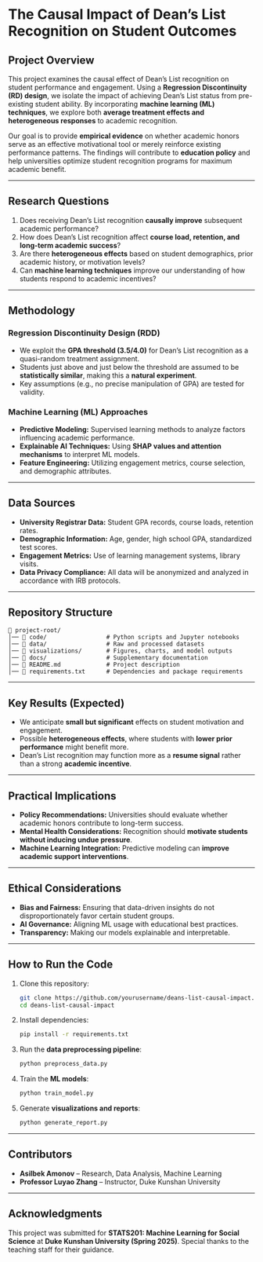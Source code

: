 # **The Causal Impact of Dean’s List Recognition on Student Outcomes**

## **Project Overview**
This project examines the causal effect of Dean’s List recognition on student performance and engagement. Using a **Regression Discontinuity (RD) design**, we isolate the impact of achieving Dean’s List status from pre-existing student ability. By incorporating **machine learning (ML) techniques**, we explore both **average treatment effects and heterogeneous responses** to academic recognition.

Our goal is to provide **empirical evidence** on whether academic honors serve as an effective motivational tool or merely reinforce existing performance patterns. The findings will contribute to **education policy** and help universities optimize student recognition programs for maximum academic benefit.

---

## **Research Questions**
1. Does receiving Dean’s List recognition **causally improve** subsequent academic performance?
2. How does Dean’s List recognition affect **course load, retention, and long-term academic success**?
3. Are there **heterogeneous effects** based on student demographics, prior academic history, or motivation levels?
4. Can **machine learning techniques** improve our understanding of how students respond to academic incentives?

---

## **Methodology**
### **Regression Discontinuity Design (RDD)**
- We exploit the **GPA threshold (3.5/4.0)** for Dean’s List recognition as a quasi-random treatment assignment.
- Students just above and just below the threshold are assumed to be **statistically similar**, making this a **natural experiment**.
- Key assumptions (e.g., no precise manipulation of GPA) are tested for validity.

### **Machine Learning (ML) Approaches**
- **Predictive Modeling:** Supervised learning methods to analyze factors influencing academic performance.
- **Explainable AI Techniques:** Using **SHAP values and attention mechanisms** to interpret ML models.
- **Feature Engineering:** Utilizing engagement metrics, course selection, and demographic attributes.

---

## **Data Sources**
- **University Registrar Data:** Student GPA records, course loads, retention rates.
- **Demographic Information:** Age, gender, high school GPA, standardized test scores.
- **Engagement Metrics:** Use of learning management systems, library visits.
- **Data Privacy Compliance:** All data will be anonymized and analyzed in accordance with IRB protocols.

---

## **Repository Structure**
```
📂 project-root/
│── 📂 code/                 # Python scripts and Jupyter notebooks
│── 📂 data/                 # Raw and processed datasets
│── 📂 visualizations/       # Figures, charts, and model outputs
│── 📂 docs/                 # Supplementary documentation
│── 📄 README.md             # Project description
│── 📄 requirements.txt      # Dependencies and package requirements
```

---

## **Key Results (Expected)**
- We anticipate **small but significant** effects on student motivation and engagement.
- Possible **heterogeneous effects**, where students with **lower prior performance** might benefit more.
- Dean’s List recognition may function more as a **resume signal** rather than a strong **academic incentive**.

---

## **Practical Implications**
- **Policy Recommendations:** Universities should evaluate whether academic honors contribute to long-term success.
- **Mental Health Considerations:** Recognition should **motivate students without inducing undue pressure**.
- **Machine Learning Integration:** Predictive modeling can **improve academic support interventions**.

---

## **Ethical Considerations**
- **Bias and Fairness:** Ensuring that data-driven insights do not disproportionately favor certain student groups.
- **AI Governance:** Aligning ML usage with educational best practices.
- **Transparency:** Making our models explainable and interpretable.

---

## **How to Run the Code**
1. Clone this repository:
   ```bash
   git clone https://github.com/yourusername/deans-list-causal-impact.git
   cd deans-list-causal-impact
   ```
2. Install dependencies:
   ```bash
   pip install -r requirements.txt
   ```
3. Run the **data preprocessing pipeline**:
   ```bash
   python preprocess_data.py
   ```
4. Train the **ML models**:
   ```bash
   python train_model.py
   ```
5. Generate **visualizations and reports**:
   ```bash
   python generate_report.py
   ```

---

## **Contributors**
- **Asilbek Amonov** – Research, Data Analysis, Machine Learning
- **Professor Luyao Zhang** – Instructor, Duke Kunshan University

---

## **Acknowledgments**
This project was submitted for **STATS201: Machine Learning for Social Science** at **Duke Kunshan University (Spring 2025)**. Special thanks to the teaching staff for their guidance.


